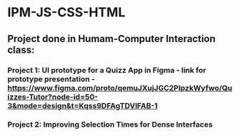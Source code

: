 # IPM-JS-CSS-HTML

## Project done in Humam-Computer Interaction class: 
### Project 1: UI prototype for a Quizz App in Figma - link for prototype presentation - https://www.figma.com/proto/qemuJXujJGC2PIpzkWyfwo/Quizzes-Tutor?node-id=50-3&mode=design&t=Kqss9DFAgTDVlFAB-1
### Project 2: Improving Selection Times for Dense Interfaces
